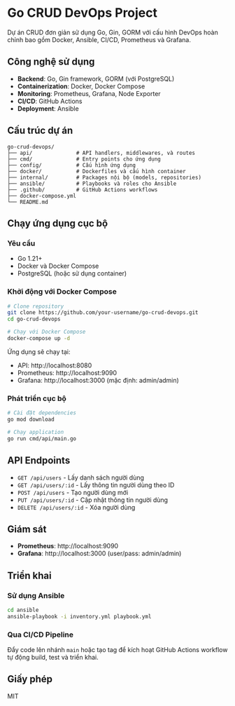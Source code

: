 # Go CRUD DevOps Project

Dự án CRUD đơn giản sử dụng Go, Gin, GORM với cấu hình DevOps hoàn chỉnh bao gồm Docker, Ansible, CI/CD, Prometheus và Grafana.

## Công nghệ sử dụng

- **Backend**: Go, Gin framework, GORM (với PostgreSQL)
- **Containerization**: Docker, Docker Compose
- **Monitoring**: Prometheus, Grafana, Node Exporter
- **CI/CD**: GitHub Actions
- **Deployment**: Ansible

## Cấu trúc dự án

```
go-crud-devops/
├── api/              # API handlers, middlewares, và routes
├── cmd/              # Entry points cho ứng dụng
├── config/           # Cấu hình ứng dụng
├── docker/           # Dockerfiles và cấu hình container
├── internal/         # Packages nội bộ (models, repositories)
├── ansible/          # Playbooks và roles cho Ansible
├── .github/          # GitHub Actions workflows
├── docker-compose.yml
└── README.md
```

## Chạy ứng dụng cục bộ

### Yêu cầu

- Go 1.21+
- Docker và Docker Compose
- PostgreSQL (hoặc sử dụng container)

### Khởi động với Docker Compose

```bash
# Clone repository
git clone https://github.com/your-username/go-crud-devops.git
cd go-crud-devops

# Chạy với Docker Compose
docker-compose up -d
```

Ứng dụng sẽ chạy tại:
- API: http://localhost:8080
- Prometheus: http://localhost:9090
- Grafana: http://localhost:3000 (mặc định: admin/admin)

### Phát triển cục bộ

```bash
# Cài đặt dependencies
go mod download

# Chạy application
go run cmd/api/main.go
```

## API Endpoints

- `GET /api/users` - Lấy danh sách người dùng
- `GET /api/users/:id` - Lấy thông tin người dùng theo ID
- `POST /api/users` - Tạo người dùng mới
- `PUT /api/users/:id` - Cập nhật thông tin người dùng
- `DELETE /api/users/:id` - Xóa người dùng

## Giám sát

- **Prometheus**: http://localhost:9090
- **Grafana**: http://localhost:3000 (user/pass: admin/admin)

## Triển khai

### Sử dụng Ansible

```bash
cd ansible
ansible-playbook -i inventory.yml playbook.yml
```

### Qua CI/CD Pipeline

Đẩy code lên nhánh `main` hoặc tạo tag để kích hoạt GitHub Actions workflow tự động build, test và triển khai.

## Giấy phép

MIT